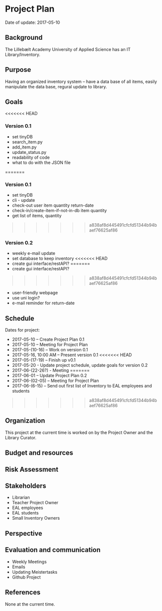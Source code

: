 # Project Plan
Date of update: 2017-05-10

## Background
The Lillebælt Academy University of Applied Science has an IT Library/Inventory.
## Purpose
Having an organized inventory system – have a data base of all items, easily manipulate the data base, regural update to library.
## Goals
<<<<<<< HEAD
### Version 0.1
* set tinyDB
* search_item.py
* add_item.py
* update_status.py
* readability of code
* what to do with the JSON file

=======
### Version 0.1 
* set tinyDB
* cli - update
* check-out user item quantity return-date
* check-in/create-item-if-not-in-db item quantity
* get list of items, quantity
>>>>>>> a838af8d445491cfcfd51344b94baef76625af86

### Version 0.2
* weekly e-mail update
* set database to keep inventory
<<<<<<< HEAD
* create gui interface/restAPI?
=======
* create gui interface/restAPI? 
>>>>>>> a838af8d445491cfcfd51344b94baef76625af86
* user-friendly webpage
* use uni login?
* e-mail reminder for return-date

## Schedule
Dates for project:
* 2017-05-10 – Create Project Plan 0.1
* 2017-05-10 – Meeting for Project Plan
* 2017-05-(10-16) – Work on version 0.1
* 2017-05-16, 10:00 AM – Present version 0.1
<<<<<<< HEAD
* 2017-05-(17-19) – Finish up v0.1
* 2017-05-20 - Update project schedule, update goals for version 0.2
* 2017-06-(22-26?) - Meeting
=======
* 2017-06-01 – Update Project Plan 0.2
* 2017-06-(02-05) – Meeting for Project Plan
* 2017-06-(6-15) – Send out first list of Inventory to EAL employees and students
>>>>>>> a838af8d445491cfcfd51344b94baef76625af86
## Organization
This project at the current time is worked on by the Project Owner and the Library Curator.
## Budget and resources
## Risk Assessment
## Stakeholders
* Librarian
* Teacher
	Project Owner
* EAL employees
* EAL students
* Small Inventory Owners
## Perspective
## Evaluation and communication
* Weekly Meetings
* Emails
* Updating Meistertasks
* Github Project
## References
None at the current time.
